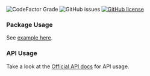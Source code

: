 ![CodeFactor Grade](https://img.shields.io/codefactor/grade/github/josephgodwinkimani/zettatel-php-sdk?style=for-the-badge)
![GitHub issues](https://img.shields.io/github/issues-raw/josephgodwinkimani/zettatel-php-sdk?style=for-the-badge)
[![GitHub license](https://img.shields.io/github/license/josephgodwinkimani/zettatel-php-sdk?style=for-the-badge)](https://github.com/josephgodwinkimani/zettatel-php-sdk/blob/master/LICENSE)

### Package Usage

See [example here](https://github.com/josephgodwinkimani/zettatel-php-sdk/tree/master/examples).

### API Usage

Take a look at the [Official API docs](https://portal.zettatel.com/docs/api/?codeType=sample&apiType=rest&action=send-sms-batch) for API usage.
